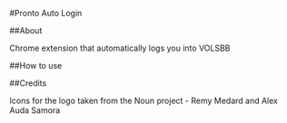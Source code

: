 #Pronto Auto Login


##About

Chrome extension that automatically logs you into VOLSBB


##How to use


##Credits

Icons for the logo taken from the Noun project - Remy Medard and Alex Auda Samora
